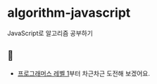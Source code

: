 # algorithm-javascript
JavaScript로 알고리즘 공부하기

## 🦾
- [프로그래머스 레벨 1](https://school.programmers.co.kr/learn/challenges?order=acceptance_desc&levels=1&languages=javascript&page=1)부터 차근차근 도전해 보겠어요.
